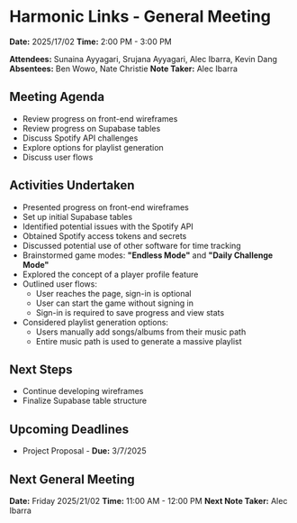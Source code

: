 # Harmonic Links - General Meeting

**Date:** 2025/17/02
**Time:** 2:00 PM - 3:00 PM

**Attendees:** Sunaina Ayyagari, Srujana Ayyagari, Alec Ibarra, Kevin Dang
**Absentees:** Ben Wowo, Nate Christie
**Note Taker:** Alec Ibarra

## Meeting Agenda
- Review progress on front-end wireframes
- Review progress on Supabase tables
- Discuss Spotify API challenges
- Explore options for playlist generation
- Discuss user flows

## Activities Undertaken
- Presented progress on front-end wireframes
- Set up initial Supabase tables
- Identified potential issues with the Spotify API
- Obtained Spotify access tokens and secrets
- Discussed potential use of other software for time tracking
- Brainstormed game modes: **"Endless Mode"** and **"Daily Challenge Mode"**
- Explored the concept of a player profile feature
- Outlined user flows:
  - User reaches the page, sign-in is optional
  - User can start the game without signing in
  - Sign-in is required to save progress and view stats
- Considered playlist generation options:
  - Users manually add songs/albums from their music path
  - Entire music path is used to generate a massive playlist

## Next Steps
- Continue developing wireframes
- Finalize Supabase table structure

## Upcoming Deadlines
- Project Proposal - **Due:** 3/7/2025

## Next General Meeting
**Date:** Friday 2025/21/02
**Time:** 11:00 AM - 12:00 PM
**Next Note Taker:** Alec Ibarra


